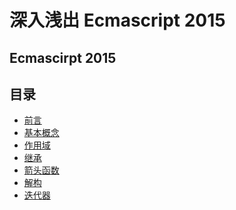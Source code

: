 # 深入浅出 Ecmascript 2015

## Ecmascirpt 2015

## 目录
* [前言]()
* [基本概念]()
* [作用域]()
* [继承]()
* [箭头函数]()
* [解构]()
* [迭代器]()
